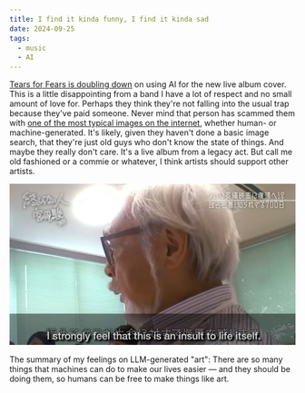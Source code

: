 ```yaml
---
title: I find it kinda funny, I find it kinda sad
date: 2024-09-25
tags:
  - music
  - AI
---
```


[Tears for Fears is doubling down](https://www.stereogum.com/2281371/tears-for-fears-explain-why-ai-was-used-for-new-album-cover/news/) on using AI for the new live album cover. This is a little disappointing from a band I have a lot of respect and no small amount of love for. Perhaps they think they're not falling into the usual trap because they've paid someone. Never mind that person has scammed them with [one of the most typical images on the internet](https://duckduckgo.com/?t=ffab&q=astronaut+in+sunflowers&iax=images&ia=images), whether human- or machine-generated. It's likely, given they haven't done a basic image search, that they're just old guys who don't know the state of things. And maybe they really don't care. It's a live album from a legacy act. But call me old fashioned or a commie or whatever, I think artists should support other artists.

![Hayao Miyazaki saying I strongly feel that this is an insult to life itself](/img/miyazaki.jpg)

The summary of my feelings on LLM-generated "art": There are so many things that machines can do to make our lives easier — and they should be doing them, so humans can be free to make things like art.